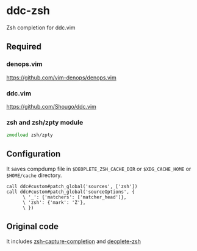 # ddc-zsh

Zsh completion for ddc.vim


## Required

### denops.vim
https://github.com/vim-denops/denops.vim

### ddc.vim
https://github.com/Shougo/ddc.vim


### zsh and zsh/zpty module

```zsh
zmodload zsh/zpty
```


## Configuration

It saves compdump file in `$DEOPLETE_ZSH_CACHE_DIR` or `$XDG_CACHE_HOME` or
`$HOME/cache` directory.

```vim
call ddc#custom#patch_global('sources', ['zsh'])
call ddc#custom#patch_global('sourceOptions', {
      \ '_': {'matchers': ['matcher_head']},
      \ 'zsh': {'mark': 'Z'},
      \ })
```

## Original code

It includes
[zsh-capture-completion](https://github.com/Valodim/zsh-capture-completion) and
[deoplete-zsh](https://github.com/deoplete-plugins/deoplete-zsh)
